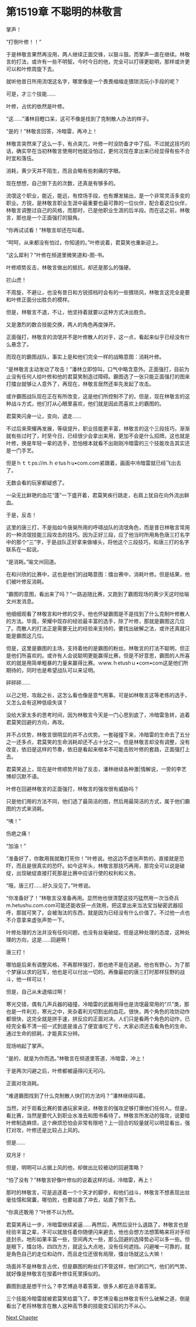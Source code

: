 # 第1519章 不聪明的林敬言

掌声！

“打倒叶修！！”

于是林敬言果然再没用，两人继续正面交锋，以狠斗狠。而掌声一直在继续。林敬言的打法，或许有一些不明智。今时今日的他，完全可以打得更聪明，那样或许更可以和叶修周旋下去。

就听他昔日所用流氓这名字，哪里像是一个畏畏缩缩走猥琐流玩小手段的呢？

可是，才三个技能……

叶修，占优的依然是叶修。

“这……”潘林目瞪口呆，这可不像是找到了克制散人办法的样子。

“是的！”林敬言回答，冷暗雷，再冲上！

林敬言突然来了这么一手，有点突兀，叶修一时没防备才中了招。不过就这技巧的话，确实早在当初林敬言使用时他就没怕过，更何况现在拿出来已经显得有些不合时宜和落伍。

消耗，黄少天并不陌生，而且会略有些刺痛的字眼。

现在想想，自己倒下去的次数，还真是有够多的。

流氓这个职业，能近，能远，有控场手段，也有爆发输出，是一个非常灵活多变的职业。方锐，是林敬言职业生涯中最重要也最可靠的一位伙伴，配合着这位伙伴，林敬言调整过自己的风格，而那时，已是他职业生涯的后半段。而在这之前，林敬言，那也是一个正面强打的狠角。

“你再试试看！”林敬言却还在叫着。

“呵呵，从来都没有怕过，你知道的。”叶修说着，君莫笑也重新迎上。

“这么犀利？”叶修在频道里微笑道和-图-书。

叶修顺势反击，林敬言做出的抵抗，却还是那么的强硬。

拦山虎！

不周旋，不避让，也没有昔日和方锐搭档时会有的一些猥琐风，林敬言这完全是要和叶修正面分出胜负的模样。

但是，林敬言不退，不让，他坚持着就要以这种方式决出胜负。

又是激烈的数合技能交换，两人的角色再度弹开。

正面强打，林敬言的流氓并不是叶修散人的对手，这一点，看起来似乎已经没有什么悬念了。

而现在的霸图战队，事实上是和他们完全一样的战略意图：消耗叶修。

“是林敬言主动发动了攻击！”潘林立即惊叫，口气中略含意外。正面强打，目前为止没有任何人给叶修和他的君莫笑制造过障碍。霸图选了一张只能正面强打的图来打擂台就够让人意外了，再现在，林敬言居然还率先发起了攻击。

或许霸图战队现在正在有所改变，这是他们所控制不了的，但是，现在林敬言的这种战斗方式，他们打从心眼里喜欢，他们就是因此而喜欢上的霸图的。

君莫笑闪身一让，变向，退走……

不过后来荣耀再发展，等级提升，职业技能更丰富，林敬言的这个三段技巧，渐渐就有些过时了，时至今日，已经很少会拿出来用，更加不会是什么招牌。这也就是叶修，换是年轻一辈的选手，恐怕根本就看不出刚刚冷暗雷的三个技能攻击其实还是一门手艺。

但是ｈｔｔps://m.ｈｅtusｈu•com.com紧跟着，画面中冷暗雷就已经飞出去了。

无数会看的玩家都疑惑了。

一朵无比鲜艳的血花“蓬”一下盛开着，君莫笑疾行跳走，右肩上犹自在向外流出鲜血。

于是，反击！

这里的唐三打，不是指如今唐昊所用的呼啸战队的流氓角色，而是昔日林敬言常用的一种流氓技能三段攻击的技巧。因为正好三段，应了他当时所用角色唐三打名字中的那个“三”字，于是战队正好拿来做噱头，将他这个三段技巧，和唐三打的名字联系在一起说。

“是消耗。”喻文州回道。

在和兴欣的比赛中，这也是他们的战略意图：擂台赛中，消耗叶修。但是结果，他们被叶修反消耗。

“霸图的意图，看出来了吗？”一路追随比赛，又跑到了霸图现场的黄少天这时给喻文州发消息。

他细细观看了林敬言和叶修的交手。他也怀疑霸图是不是找到了什么克制叶修散人的方法。毕竟，荣耀中现存的经验最丰富的选手，除了叶修，那就是霸图这几位了。而散人的打法正是需要无比的经验来支持的，要找出破解之法，或许还真就只能是霸图这几位。

但是，这里是霸图的主场，支持着他的是霸图的粉丝。林敬言的打法不聪明，但正是他们所喜欢的。或许有人会说聪明更能赢得比赛，但是不好意思，霸图的人所喜欢的就是用简单粗暴的力量来赢得比赛。ｗww.ｈetushｕ•com•com这是他们所期待的，同时也是希望战队可以来证明。

砰砰砰……

以己之短，攻敌之长，这怎么看也像是意气用事。可是如林敬言这等老练的选手，又怎么会有这种低级失误？

没给大家太多的思考时间，因为林敬言今天是一门心思到底了，冷暗雷急转，追着君莫笑回避的方向，再攻。

并不占优势，林敬言很明显的并不占优势。一套碰撞下来，冷暗雷的生命去了五分之一还多点，君莫笑的生命消耗却还不占十分之一。但是林敬言却没有调整，没有改变，依旧是这样的节奏，依旧是看起来根本不可能击败叶修的套路，正面强打上去。

君莫笑追上，现在是叶修顺势开始了反击，潘林继续各种激|情解说，一旁的李艺博却沉默不语。

叶修在回避林敬言的正面强打，林敬言的强攻很有威胁吗？

只是他们用的方法不同，他们选了最简洁的图，然后用最简洁的方式，属于他们霸图的方式来消耗。

“咦！”

伤疤之痛！

“加油！”

“准备好了，你敢用我就敢打死你！”叶修说。他这边不虚张声势的，直接就是恐吓，而且是很真实的恐吓。如今这年头，林敬言那技巧再用，那完全可以说是破绽，出现破绽直接打死那是比赛中应该行使的权利和义务。

“哦，唐三打……好久没见了。”叶修说。

“你准备好了！”林敬言没准备再用。显然他也很清楚这技巧猛然用一次当奇兵m.hetushu.com.com可能还能收获一点效用，把这拿出来当法宝当秘密武器招呼，那就可笑了。会被淘汰的东西，就是因为已经没有什么价值了。不过他一点也不介意拿来虚张声势一下。

叶修处理的方法并没有任何问题，也没有丝毫破绽。但是这种处理的态度，这种处理的方向，这是……回避啊！

唐三打！

哪怕是后来有调整风格，不再那样强打，那也绝不是在逃避。他也有野心，为了那个梦寐以求的冠军，他也是可以付出一切的。再像最初的唐三打时那样狂野的战斗，他一样可以！

但是，自己从未退缩过啊！

寒光交错，偶有几声兵器的碰撞，冷暗雷的武器用得也是流氓最常用的“爪”类，那也是一件利刃，寒光之中，夹杂着利刃切割出的血花。很快，两个角色的攻防动作都很快，这完全就是拼手速，拼反应的正面对决。人们只是看两个角色的动作，已经完全看不清一招一式到底是谁占了便宜谁吃了亏，大家必须还去看角色的生命，通过生命的损耗，才能真实分辨。

现场响起了掌声。

“是的，就是为你而选。”林敬言在频道里答道，冷暗雷，冲上！

于是两次闪避之后，叶修都被逼得闪无可闪。

正面对攻消耗。

“难道霸图找到了什么克制散人快打的方法吗？”潘林继续叫着。

当然，对于观看比赛的普通玩家来说，林敬言的强攻足够打爆他们任何人。但是，看比赛，当然是要代入到职业水准去和图书看待了。林敬言所发动的强攻，说要给叶修制造麻烦，这个麻烦恐怕会非常有限吧？上一回合的较量就可以明显看出，强打对攻，叶修还是比较占上风的。

但是……

双月牙！

但是，明明可以占据上风的他，却做出比较被动的回避策略？

“怕了没有？”林敬言好像叶修似的说着这样的话，冷暗雷，再上！

那时的林敬言，可是追逐着一个个天才的脚步，和他们战斗，林敬言不想表现出丝毫怯懦和窝囊，哪怕败，也要站直了冲去，站直了倒下去。

“你真还敢用？”叶修不以为然。

君莫笑再让一步，冷暗雷继续紧逼……再然后，再然后没什么退路了，林敬言也是经验丰富之辈，不可以就放任着你随便闪来避去，他也会想方法想策略来将对手彻底封杀。地形如果丰富一些，空间再大一些，那么回避的选择势必可以多一些。但是眼下，擂台场，四四方方，就这么大点地，没有任何遮挡。闪避唯一可靠的，就是角色自己的走位和动作，而且走位还很有局限，擂台场就这么大嘛！

场面并不是林敬言占优，但是霸图的粉丝们不管这样，他们的口气，他们的气势，就好像是林敬言在按着叶修往死里揍似的。

霸图到底是想干什么？李艺博追寻着答案，很多人都在追寻着答案。

三个技能冷暗雷就被君莫笑给震飞了。李艺博没看出林敬言有什么破解之道，倒是看出了老将林敬言在散人这种高节奏的技能变幻前的力不从心。



[Next Chapter](%E7%AC%AC1520%E7%AB%A0%20%E6%97%A0%E6%B3%95%E5%9B%9E%E9%81%BF%E7%9A%84%E6%B6%88%E8%80%97.md)